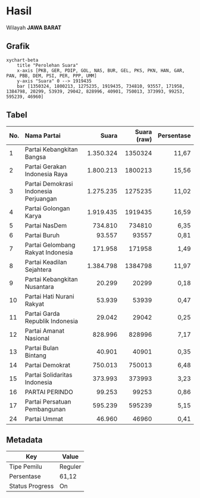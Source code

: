 # Hasil

Wilayah **JAWA BARAT**

## Grafik

```mermaid
xychart-beta
    title "Perolehan Suara"
    x-axis [PKB, GER, PDIP, GOL, NAS, BUR, GEL, PKS, PKN, HAN, GAR, PAN, PBB, DEM, PSI, PER, PPP, UMM]
    y-axis "Suara" 0 --> 1919435
    bar [1350324, 1800213, 1275235, 1919435, 734810, 93557, 171958, 1384798, 20299, 53939, 29042, 828996, 40901, 750013, 373993, 99253, 595239, 46960]
```

## Tabel

| No. | Nama Partai                           | Suara     | Suara (raw) | Persentase |
|:--- |:------------------------------------- | ---------:| -----------:| ----------:|
| 1   | Partai Kebangkitan Bangsa             | 1.350.324 | 1350324     | 11,67      |
| 2   | Partai Gerakan Indonesia Raya         | 1.800.213 | 1800213     | 15,56      |
| 3   | Partai Demokrasi Indonesia Perjuangan | 1.275.235 | 1275235     | 11,02      |
| 4   | Partai Golongan Karya                 | 1.919.435 | 1919435     | 16,59      |
| 5   | Partai NasDem                         | 734.810   | 734810      | 6,35       |
| 6   | Partai Buruh                          | 93.557    | 93557       | 0,81       |
| 7   | Partai Gelombang Rakyat Indonesia     | 171.958   | 171958      | 1,49       |
| 8   | Partai Keadilan Sejahtera             | 1.384.798 | 1384798     | 11,97      |
| 9   | Partai Kebangkitan Nusantara          | 20.299    | 20299       | 0,18       |
| 10  | Partai Hati Nurani Rakyat             | 53.939    | 53939       | 0,47       |
| 11  | Partai Garda Republik Indonesia       | 29.042    | 29042       | 0,25       |
| 12  | Partai Amanat Nasional                | 828.996   | 828996      | 7,17       |
| 13  | Partai Bulan Bintang                  | 40.901    | 40901       | 0,35       |
| 14  | Partai Demokrat                       | 750.013   | 750013      | 6,48       |
| 15  | Partai Solidaritas Indonesia          | 373.993   | 373993      | 3,23       |
| 16  | PARTAI PERINDO                        | 99.253    | 99253       | 0,86       |
| 17  | Partai Persatuan Pembangunan          | 595.239   | 595239      | 5,15       |
| 24  | Partai Ummat                          | 46.960    | 46960       | 0,41       |


## Metadata

| Key             | Value   |
| --------------- | ------- |
| Tipe Pemilu     | Reguler |
| Persentase      | 61,12   |
| Status Progress | On      |



